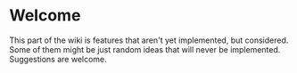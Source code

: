 # Welcome
This part of the wiki is features that aren't yet implemented, but considered.
Some of them might be just random ideas that will never be implemented.
Suggestions are welcome.